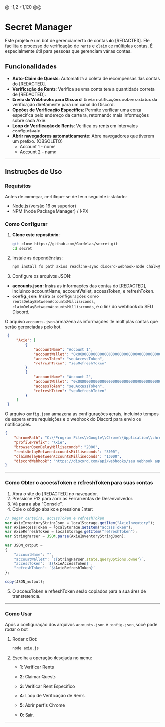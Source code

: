 @ -1,2 +1,120 @@
# Secret Manager

Este projeto é um bot de gerenciamento de contas do [REDACTED]. Ele facilita o processo de verificação de `rents` e `claim` de múltiplas contas. É especialmente útil para pessoas que gerenciam várias contas.

## Funcionalidades
- **Auto-Claim de Quests**: Automatiza a coleta de recompensas das contas do [REDACTED].
- **Verificação de Rents**: Verifica se uma conta tem a quantidade correta de [REDACTED].
- **Envio de Webhooks para Discord**: Envia notificações sobre o status da verificação diretamente para um canal do Discord.
- **Opções de Verificação Específica**: Permite verificar uma conta específica pelo endereço da carteira, retornando mais informações sobre cada Axie.
- **Loop de Verificação de Rents**: Verifica os rents em intervalos configuráveis.
- **Abrir navegadores automaticamente**: Abre navegadores que tiverem um prefixo. (OBSOLETO)
  - Account 1 - nome 
  - Account 2 - name

---

## Instruções de Uso

### Requisitos

Antes de começar, certifique-se de ter o seguinte instalado:
- [Node.js](https://nodejs.org/en/download/) (versão 16 ou superior)
- NPM (Node Package Manager) / NPX

### Como Configurar

1. **Clone este repositório**:
   ```bash
   git clone https://github.com/Gordelas/secret.git
   cd secret
   ```
2. Instale as dependências:
   ```bash
   npm install fs path axios readline-sync discord-webhook-node chalk@4.1.2
   ```
3. Configure os arquivos JSON:

- **accounts.json:** Insira as informações das contas do [REDACTED], incluindo accountName, accountWallet, accessToken, e refreshToken.
- **config.json:** Insira as configurações como ``rentsDelayBetweenAccountsMilliseconds``, ``claimDelayBetweenAccountsMilliseconds``, e o link do webhook do SEU Discord.

O arquivo ``accounts.json`` armazena as informações de múltiplas contas que serão gerenciadas pelo bot.
   ```json
    {
        "Axie": [
            {
                "accountName": "Account 1",
                "accountWallet": "0x0000000000000000000000000000000000000000",
                "accessToken": "seuAccessToken",
                "refreshToken": "seuRefreshToken"
            },
            {
                "accountName": "Account 2",
                "accountWallet": "0x0000000000000000000000000000000000000000",
                "accessToken": "seuAccessToken",
                "refreshToken": "seuRefreshToken"
            }
        ]
    }
   ```

O arquivo ``config.json`` armazena as configurações gerais, incluindo tempos de espera entre requisições e o webhook do Discord para envio de notificações.
```json
{
    "chromePath": "C:\\Program Files\\Google\\Chrome\\Application\\chrome.exe",
    "profilePrefix": "Axie",
    "browserOpenDelayMilliseconds": "2000",
    "rentsDelayBetweenAccountsMilliseconds": "3000",
    "claimDelayBetweenAccountsMilliseconds": "15000",
    "discordWebhook": "https://discord.com/api/webhooks/seu_webhook_aqui"
}
```

---

### Como Obter o accessToken e refreshToken para suas contas
1. Abra o site do [REDACTED] no navegador.
2. Pressione F12 para abrir as Ferramentas de Desenvolvedor.
3. Vá para a aba "Console".
4. Cole o código abaixo e pressione Enter:

  ```javascript
  // pegar carteira, accessToken e refreshToken
  var AxieInventoryStringJson = localStorage.getItem("AxieInventory");
  var AxieAccessToken = localStorage.getItem("accessToken");
  var AxieRefreshToken = localStorage.getItem("refreshToken");
  var StringParser = JSON.parse(AxieInventoryStringJson);
  
  var JSON_output = 
  {
      "accountName": "",
      "accountWallet": `${StringParser.state.queryOptions.owner}`,
      "accessToken": `${AxieAccessToken}`,
      "refreshToken": `${AxieRefreshToken}`
  };
  
  copy(JSON_output);
  ```

5. O accessToken e refreshToken serão copiados para a sua área de transferência.

---

### Como Usar
Após a configuração dos arquivos ``accounts.json`` e ``config.json``, você pode rodar o bot:

1. Rodar o Bot:
    ```bash
    node axie.js
    ```
2. Escolha a operação desejada no menu:
	- **1**: Verificar Rents
	- **2**: Claimar Quests
	- **3**: Verificar Rent Específico
	- **4**: Loop de Verificação de Rents
	- **5**: Abrir perfis Chrome

	- **0**: Sair.


---

